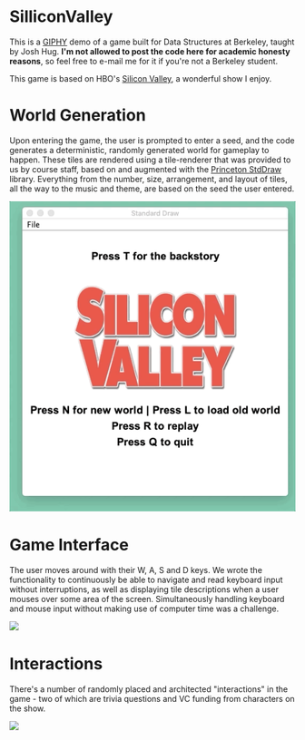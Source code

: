 # SilliconValley
This is a [GIPHY](https://itunes.apple.com/us/app/giphy-capture-the-gif-maker/id668208984?mt=12) demo of a game built for Data Structures at Berkeley, taught by Josh Hug. **I'm not allowed to post the code here for academic honesty reasons**, so feel free to e-mail me for it if you're not a Berkeley student. 

This game is based on HBO's [Silicon Valley](https://www.hbo.com/silicon-valley), a wonderful show I enjoy.

# World Generation
Upon entering the game, the user is prompted to enter a seed, and the code generates a deterministic, randomly generated world for gameplay to happen. These tiles are rendered using a tile-renderer that was provided to us by course staff, based on and augmented with the [Princeton StdDraw](https://introcs.cs.princeton.edu/java/stdlib/javadoc/StdDraw.html) library. Everything from the number, size, arrangement, and layout of tiles, all the way to the music and theme, are based on the seed the user entered.

![](1.gif)

# Game Interface
The user moves around with their W, A, S and D keys. We wrote the functionality to continuously be able to navigate and read keyboard input without interruptions, as well as displaying tile descriptions when a user mouses over some area of the screen. Simultaneously handling keyboard and mouse input without making use of computer time was a challenge.

![](2.gif)

# Interactions
There's a number of randomly placed and architected "interactions" in the game - two of which are trivia questions and VC funding from characters on the show.

![](3.gif)
